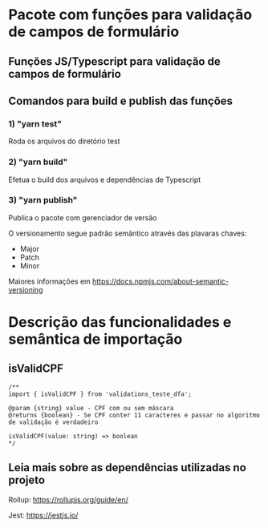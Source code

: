 # Pacote com funções para validação de campos de formulário

## Funções JS/Typescript para validação de campos de formulário

## Comandos para build e publish das funções

### 1) "yarn test"

Roda os arquivos do diretório test

### 2) "yarn build"

Efetua o build dos arquivos e dependências de Typescript

### 3) "yarn publish"

Publica o pacote com gerenciador de versão

O versionamento segue padrão semântico através das plavaras chaves:

- Major
- Patch
- Minor

Maiores informações em https://docs.npmjs.com/about-semantic-versioning

# Descrição das funcionalidades e semântica de importação

## isValidCPF

```
/**
import { isValidCPF } from 'validations_teste_dfa';

@param {string} value - CPF com ou sem máscara
@returns {boolean} - Se CPF conter 11 caracteres e passar no algoritmo de validação é verdadeiro

isValidCPF(value: string) => boolean
*/
```
## Leia mais sobre as dependências utilizadas no projeto

Rollup: https://rollupjs.org/guide/en/

Jest: https://jestjs.io/
